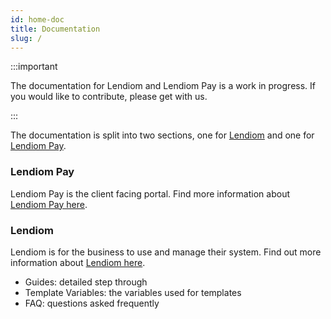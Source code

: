 ```yaml
---
id: home-doc
title: Documentation
slug: /
---
```


:::important

The documentation for Lendiom and Lendiom Pay is a work in progress. If you would like to contribute, please get with us.

:::

The documentation is split into two sections, one for [Lendiom](./app/what-is-lendiom.md) and one for [Lendiom Pay](./pay/what-is-pay.md).

### Lendiom Pay

Lendiom Pay is the client facing portal. Find more information about [Lendiom Pay here](./pay/what-is-pay.md).

### Lendiom

Lendiom is for the business to use and manage their system. Find out more information about [Lendiom here](./app/what-is-lendiom.md).

* Guides: detailed step through
* Template Variables: the variables used for templates
* FAQ: questions asked frequently
